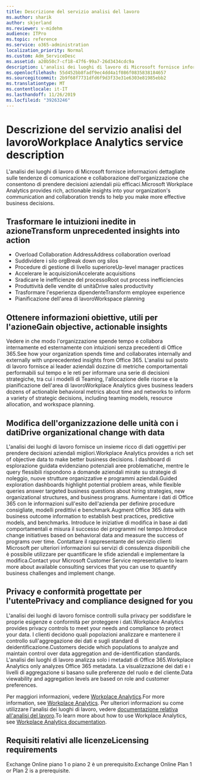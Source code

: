 ```yaml
---
title: Descrizione del servizio analisi del lavoro
ms.author: sharik
author: skjerland
ms.reviewer: v-midehm
audience: ITPro
ms.topic: reference
ms.service: o365-administration
localization_priority: Normal
ms.custom: Adm_ServiceDesc
ms.assetid: a20b50c7-cf18-47f6-99a7-26d3434cdc9a
description: L'analisi dei luoghi di lavoro di Microsoft fornisce informazioni dettagliate sulle tendenze di comunicazione e collaborazione dell'organizzazione che consentono di prendere decisioni aziendali più efficaci.
ms.openlocfilehash: 55d452bb8fadf9ec4dd4a1f086f0835838184657
ms.sourcegitcommit: 2b9f68f7731dfd6f9d3f33e31e6303e81985ebb2
ms.translationtype: MT
ms.contentlocale: it-IT
ms.lasthandoff: 11/26/2019
ms.locfileid: "39263246"
---
```

# <a name="workplace-analytics-service-description"></a><span data-ttu-id="aeabc-103">Descrizione del servizio analisi del lavoro</span><span class="sxs-lookup"><span data-stu-id="aeabc-103">Workplace Analytics service description</span></span>

<span data-ttu-id="aeabc-104">L'analisi dei luoghi di lavoro di Microsoft fornisce informazioni dettagliate sulle tendenze di comunicazione e collaborazione dell'organizzazione che consentono di prendere decisioni aziendali più efficaci.</span><span class="sxs-lookup"><span data-stu-id="aeabc-104">Microsoft Workplace Analytics provides rich, actionable insights into your organization's communication and collaboration trends to help you make more effective business decisions.</span></span>

## <a name="transform-unprecedented-insights-into-action"></a><span data-ttu-id="aeabc-105">Trasformare le intuizioni inedite in azione</span><span class="sxs-lookup"><span data-stu-id="aeabc-105">Transform unprecedented insights into action</span></span>

* <span data-ttu-id="aeabc-106">Overload Collaboration Address</span><span class="sxs-lookup"><span data-stu-id="aeabc-106">Address collaboration overload</span></span>
* <span data-ttu-id="aeabc-107">Suddividere i silo org</span><span class="sxs-lookup"><span data-stu-id="aeabc-107">Break down org silos</span></span>
* <span data-ttu-id="aeabc-108">Procedure di gestione di livello superiore</span><span class="sxs-lookup"><span data-stu-id="aeabc-108">Up-level manager practices</span></span>
* <span data-ttu-id="aeabc-109">Accelerare le acquisizioni</span><span class="sxs-lookup"><span data-stu-id="aeabc-109">Accelerate acquisitions</span></span>
* <span data-ttu-id="aeabc-110">Sradicare le inefficienze del processo</span><span class="sxs-lookup"><span data-stu-id="aeabc-110">Root out process inefficiencies</span></span>
* <span data-ttu-id="aeabc-111">Produttività delle vendite di unità</span><span class="sxs-lookup"><span data-stu-id="aeabc-111">Drive sales productivity</span></span>
* <span data-ttu-id="aeabc-112">Trasformare l'esperienza dipendente</span><span class="sxs-lookup"><span data-stu-id="aeabc-112">Transform employee experience</span></span>
* <span data-ttu-id="aeabc-113">Pianificazione dell'area di lavoro</span><span class="sxs-lookup"><span data-stu-id="aeabc-113">Workspace planning</span></span>

## <a name="gain-objective-actionable-insights"></a><span data-ttu-id="aeabc-114">Ottenere informazioni obiettive, utili per l'azione</span><span class="sxs-lookup"><span data-stu-id="aeabc-114">Gain objective, actionable insights</span></span>

<span data-ttu-id="aeabc-115">Vedere in che modo l'organizzazione spende tempo e collabora internamente ed esternamente con intuizioni senza precedenti di Office 365.</span><span class="sxs-lookup"><span data-stu-id="aeabc-115">See how your organization spends time and collaborates internally and externally with unprecedented insights from Office 365.</span></span> <span data-ttu-id="aeabc-116">L'analisi sul posto di lavoro fornisce ai leader aziendali dozzine di metriche comportamentali performabili sul tempo e le reti per informare una serie di decisioni strategiche, tra cui i modelli di Teaming, l'allocazione delle risorse e la pianificazione dell'area di lavoro</span><span class="sxs-lookup"><span data-stu-id="aeabc-116">Workplace Analytics gives business leaders dozens of actionable behavioral metrics about time and networks to inform a variety of strategic decisions, including teaming models, resource allocation, and workspace planning.</span></span>

## <a name="drive-organizational-change-with-data"></a><span data-ttu-id="aeabc-117">Modifica dell'organizzazione delle unità con i dati</span><span class="sxs-lookup"><span data-stu-id="aeabc-117">Drive organizational change with data</span></span>

<span data-ttu-id="aeabc-118">L'analisi dei luoghi di lavoro fornisce un insieme ricco di dati oggettivi per prendere decisioni aziendali migliori.</span><span class="sxs-lookup"><span data-stu-id="aeabc-118">Workplace Analytics provides a rich set of objective data to make better business decisions.</span></span> <span data-ttu-id="aeabc-119">I dashboard di esplorazione guidata evidenziano potenziali aree problematiche, mentre le query flessibili rispondono a domande aziendali mirate su strategie di noleggio, nuove strutture organizzative e programmi aziendali.</span><span class="sxs-lookup"><span data-stu-id="aeabc-119">Guided exploration dashboards highlight potential problem areas, while flexible queries answer targeted business questions about hiring strategies, new organizational structures, and business programs.</span></span> <span data-ttu-id="aeabc-120">Aumentare i dati di Office 365 con le informazioni sull'esito dell'azienda per definire procedure consigliate, modelli predittivi e benchmark.</span><span class="sxs-lookup"><span data-stu-id="aeabc-120">Augment Office 365 data with business outcome information to establish best practices, predictive models, and benchmarks.</span></span> <span data-ttu-id="aeabc-121">Introduce le iniziative di modifica in base ai dati comportamentali e misura il successo dei programmi nel tempo.</span><span class="sxs-lookup"><span data-stu-id="aeabc-121">Introduce change initiatives based on behavioral data and measure the success of programs over time.</span></span> <span data-ttu-id="aeabc-122">Contattare il rappresentante del servizio clienti Microsoft per ulteriori informazioni sui servizi di consulenza disponibili che è possibile utilizzare per quantificare le sfide aziendali e implementare la modifica.</span><span class="sxs-lookup"><span data-stu-id="aeabc-122">Contact your Microsoft Customer Service representative to learn more about available consulting services that you can use to quantify business challenges and implement change.</span></span>

## <a name="privacy-and-compliance-designed-for-you"></a><span data-ttu-id="aeabc-123">Privacy e conformità progettate per l'utente</span><span class="sxs-lookup"><span data-stu-id="aeabc-123">Privacy and compliance designed for you</span></span>

<span data-ttu-id="aeabc-124">L'analisi dei luoghi di lavoro fornisce controlli sulla privacy per soddisfare le proprie esigenze e conformità per proteggere i dati.</span><span class="sxs-lookup"><span data-stu-id="aeabc-124">Workplace Analytics provides privacy controls to meet your needs and compliance to protect your data.</span></span> <span data-ttu-id="aeabc-125">I clienti decidono quali popolazioni analizzare e mantenere il controllo sull'aggregazione dei dati e sugli standard di deidentificazione.</span><span class="sxs-lookup"><span data-stu-id="aeabc-125">Customers decide which populations to analyze and maintain control over data aggregation and de-identification standards.</span></span> <span data-ttu-id="aeabc-126">L'analisi dei luoghi di lavoro analizza solo i metadati di Office 365.</span><span class="sxs-lookup"><span data-stu-id="aeabc-126">Workplace Analytics only analyzes Office 365 metadata.</span></span> <span data-ttu-id="aeabc-127">La visualizzazione dei dati e i livelli di aggregazione si basano sulle preferenze del ruolo e del cliente.</span><span class="sxs-lookup"><span data-stu-id="aeabc-127">Data viewability and aggregation levels are based on role and customer preferences.</span></span>

<span data-ttu-id="aeabc-128">Per maggiori informazioni, vedere [Workplace Analytics](https://go.microsoft.com/fwlink/?linkid=852492).</span><span class="sxs-lookup"><span data-stu-id="aeabc-128">For more information, see [Workplace Analytics](https://go.microsoft.com/fwlink/?linkid=852492).</span></span> <span data-ttu-id="aeabc-129">Per ulteriori informazioni su come utilizzare l'analisi dei luoghi di lavoro, vedere [documentazione relativa all'analisi del lavoro](https://docs.microsoft.com/workplace-analytics/).</span><span class="sxs-lookup"><span data-stu-id="aeabc-129">To learn more about how to use Workplace Analytics, see [Workplace Analytics documentation](https://docs.microsoft.com/workplace-analytics/).</span></span>
  
## <a name="licensing-requirements"></a><span data-ttu-id="aeabc-130">Requisiti relativi alle licenze</span><span class="sxs-lookup"><span data-stu-id="aeabc-130">Licensing requirements</span></span>

<span data-ttu-id="aeabc-131">Exchange Online piano 1 o piano 2 è un prerequisito.</span><span class="sxs-lookup"><span data-stu-id="aeabc-131">Exchange Online Plan 1 or Plan 2 is a prerequisite.</span></span>
